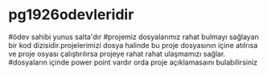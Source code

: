 # pg1926odevleridir  
#ödev sahibi yunus salta'dır
#projemiz dosyalarımız rahat bulmayı sağlayan bir kod dizisidir.projelerimizi dosya halinde bu proje dosyasının içine atılrısa ve proje osyası çalıştırılırsa projeye rahat rahat ulaşmamızı sağlar.
#dosyaların içinde power point vardır orda proje açıklamasaını bulabilirsiniz
